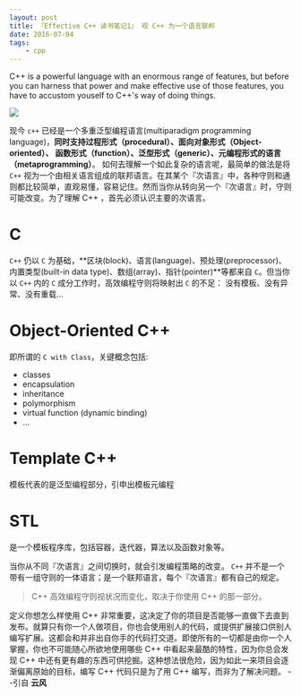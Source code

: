 ```yaml
---
layout: post
title: 『Effective C++ 读书笔记1』 视 C++ 为一个语言联邦
date: 2016-07-04
tags:
    - cpp
---
```



C++ is a powerful language with an enormous range of features, but before you can harness that power and make effective use of those features, you have to accustom youself to C++'s way of doing things.

<!--more-->
![](http://olkbjcb09.bkt.clouddn.com/blog/2017-04-18-154424.jpg)

现今 `c++` 已经是一个多重泛型编程语言(multiparadigm programming language)，**同时支持过程形式（procedural）、面向对象形式（Object-oriented）、 函数形式（function）、泛型形式（generic）、元编程形式的语言（metaprogramming）**。 如何去理解一个如此复杂的语言呢，最简单的做法是将 `C++` 视为一个由相关语言组成的联邦语言。在其某个『次语言』中，各种守则和通则都比较简单，直观易懂，容易记住。然而当你从转向另一个『次语言』时，守则可能改变。为了理解 C++ ，首先必须认识主要的次语言。


#  C

`C++` 仍以 `C` 为基础，**区块(block)、语言(language)、预处理(preprocessor)、内置类型(built-in data type)、数组(array)、指针(pointer)**等都来自 `C`。但当你以 `C++` 内的 `C` 成分工作时，高效编程守则将映射出 `C` 的不足： 没有模板、没有异常、没有重载...

# **Object-Oriented C++**

即所谓的 `C with Class`，关键概念包括:

-   classes
-   encapsulation
-   inheritance
-   polymorphism
-   virtual function (dynamic binding)
-   ...

# **Template C++**


模板代表的是泛型编程部分，引申出模板元编程

# **STL**

是一个模板程序库，包括容器，迭代器，算法以及函数对象等。

当你从不同『次语言』之间切换时，就会引发编程策略的改变。 `C++` 并不是一个带有一组守则的一体语言；是一个联邦语言，每个『次语言』都有自己的规定。

> C++ 高效编程守则视状况而变化，取决于你使用 C++ 的那一部分。

定义你想怎么样使用 C++ 非常重要，这决定了你的项目是否能够一直做下去直到发布。就算只有你一个人做项目，你也会使用别人的代码，或提供扩展接口供别人编写扩展。这都会和并非出自你手的代码打交道。即使所有的一切都是由你一个人掌握，你也不可能随心所欲地使用哪些 C++ 中看起来最酷的特性，因为你总会发现 C++ 中还有更有趣的东西可供挖掘。这种想法很危险，因为如此一来项目会逐渐偏离原始的目标，编写 C++ 代码只是为了用 C++ 编写，而非为了解决问题。 --引自 **云风**
